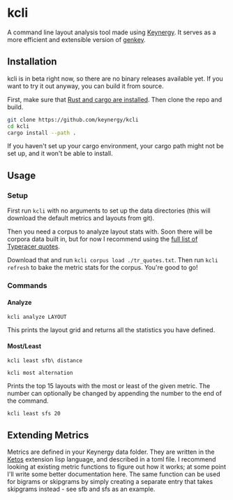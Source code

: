 # kcli
A command line layout analysis tool made using [Keynergy](https://github.com/keynergy/keynergy). 
It serves as a more efficient and extensible version of [genkey](https://github.com/semilin/genkey). 
## Installation
kcli is in beta right now, so there are no binary releases available yet. 
If you want to try it out anyway, you can build it from source.

First, make sure that [Rust and cargo are installed](https://www.rust-lang.org/tools/install).
Then clone the repo and build.
```sh
git clone https://github.com/keynergy/kcli
cd kcli
cargo install --path .
```
If you haven't set up your cargo environment, your cargo path might not be set up, and it won't be able to install.
## Usage
### Setup
First run `kcli` with no arguments to set up the data directories (this will download the default metrics and layouts from git).

Then you need a corpus to analyze layout stats with. Soon there will be corpora data built in, but for now I recommend using the 
[full list of Typeracer quotes](https://cdn.discordapp.com/attachments/831412851599343636/915066831448965191/tr_quotes.txt).

Download that and run `kcli corpus load ./tr_quotes.txt`. Then run `kcli refresh` to bake the metric stats for the corpus. You're good to go!

### Commands
#### Analyze
```
kcli analyze LAYOUT
```
This prints the layout grid and returns all the statistics you have defined.
#### Most/Least
```
kcli least sfb\ distance
```
```
kcli most alternation
```
Prints the top 15 layouts with the most or least of the given metric. 
The number can optionally be changed by appending the number to the end of the command.
```
kcli least sfs 20
```

## Extending Metrics
Metrics are defined in your Keynergy data folder. They are written in the [Ketos](https://docs.rs/ketos/0.12.0/ketos/) extension lisp language,
and described in a toml file. I recommend looking at existing metric functions to figure out how it works;
at some point I'll write some better documentation here. The same function can be used for bigrams or skipgrams by simply creating a separate entry
that takes skipgrams instead - see sfb and sfs as an example.
